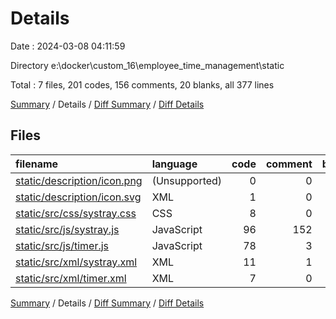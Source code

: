 # Details

Date : 2024-03-08 04:11:59

Directory e:\\docker\\custom_16\\employee_time_management\\static

Total : 7 files,  201 codes, 156 comments, 20 blanks, all 377 lines

[Summary](results.md) / Details / [Diff Summary](diff.md) / [Diff Details](diff-details.md)

## Files
| filename | language | code | comment | blank | total |
| :--- | :--- | ---: | ---: | ---: | ---: |
| [static/description/icon.png](/static/description/icon.png) | (Unsupported) | 0 | 0 | 0 | 0 |
| [static/description/icon.svg](/static/description/icon.svg) | XML | 1 | 0 | 0 | 1 |
| [static/src/css/systray.css](/static/src/css/systray.css) | CSS | 8 | 0 | 0 | 8 |
| [static/src/js/systray.js](/static/src/js/systray.js) | JavaScript | 96 | 152 | 9 | 257 |
| [static/src/js/timer.js](/static/src/js/timer.js) | JavaScript | 78 | 3 | 10 | 91 |
| [static/src/xml/systray.xml](/static/src/xml/systray.xml) | XML | 11 | 1 | 0 | 12 |
| [static/src/xml/timer.xml](/static/src/xml/timer.xml) | XML | 7 | 0 | 1 | 8 |

[Summary](results.md) / Details / [Diff Summary](diff.md) / [Diff Details](diff-details.md)